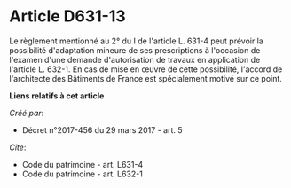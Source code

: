 # Article D631-13

Le règlement mentionné au 2° du I de l'article L. 631-4 peut prévoir la possibilité d'adaptation mineure de ses prescriptions
à l'occasion de l'examen d'une demande d'autorisation de travaux en application de l'article L. 632-1. En cas de mise en
œuvre de cette possibilité, l'accord de l'architecte des Bâtiments de France est spécialement motivé sur ce point.

**Liens relatifs à cet article**

_Créé par_:

  - Décret n°2017-456 du 29 mars 2017 - art. 5

_Cite_:

  - Code du patrimoine - art. L631-4
  - Code du patrimoine - art. L632-1
